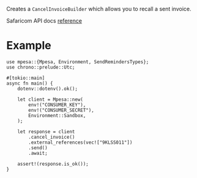 Creates a `CancelInvoiceBuilder` which allows you to recall a sent invoice.

Safaricom API docs [reference](https://developer.safaricom.co.ke/APIs/BillManager)

# Example

```rust,ignore
use mpesa::{Mpesa, Environment, SendRemindersTypes};
use chrono::prelude::Utc;

#[tokio::main]
async fn main() {
    dotenv::dotenv().ok();

    let client = Mpesa::new(
        env!("CONSUMER_KEY"),
        env!("CONSUMER_SECRET"),
        Environment::Sandbox,
    );

    let response = client
        .cancel_invoice()
        .external_references(vec!["9KLSS011"])
        .send()
        .await;

    assert!(response.is_ok());
}
```

